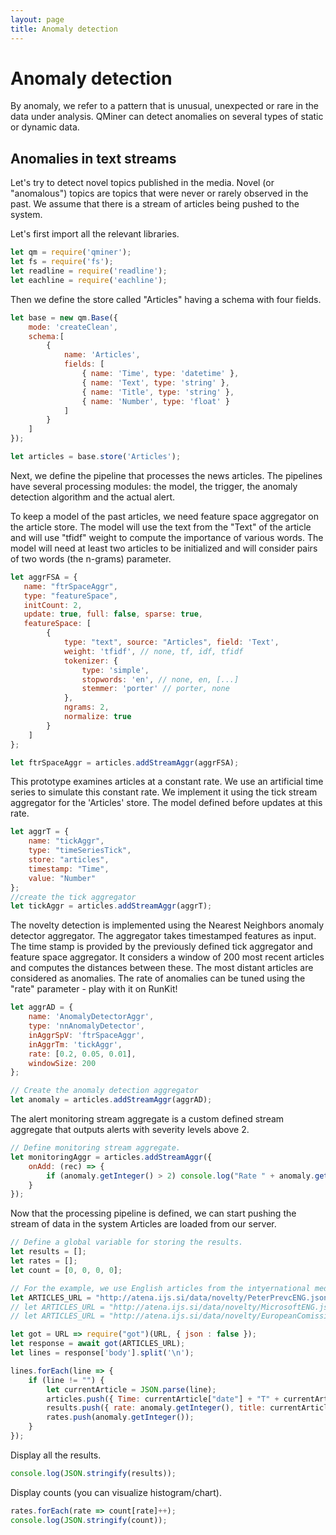 ```yaml
---
layout: page
title: Anomaly detection
---
```


# Anomaly detection

By anomaly, we refer to a pattern that is unusual, unexpected or rare in the data under analysis. QMiner can detect anomalies on several types of static or dynamic data.

## Anomalies in text streams

Let's try to detect novel topics published in the media. Novel (or "anomalous") topics are topics that were never or rarely observed in the past. We assume that there is a stream of articles being pushed to the system. 

Let's first import all the relevant libraries.

```javascript
let qm = require('qminer');
let fs = require('fs');
let readline = require('readline');
let eachline = require('eachline');
```

Then we define the store called "Articles" having a schema with four fields.

```javascript
let base = new qm.Base({
    mode: 'createClean',
    schema:[
        {
            name: 'Articles',
            fields: [
                { name: 'Time', type: 'datetime' },
                { name: 'Text', type: 'string' },
                { name: 'Title', type: 'string' },
                { name: 'Number', type: 'float' }
            ]
        }
    ]
});

let articles = base.store('Articles');
```

Next, we define the pipeline that processes the news articles. The pipelines have several processing modules: the model, the trigger, the anomaly detection algorithm and the actual alert.

To keep a model of the past articles, we need feature space aggregator on the article store. The model will use the text from the "Text" of the article and will use "tfidf" weight to compute the importance of various words. The model will need at least two articles to be initialized and will consider pairs of two words (the n-grams) parameter.

```javascript
let aggrFSA = {
   name: "ftrSpaceAggr",
   type: "featureSpace",
   initCount: 2,
   update: true, full: false, sparse: true,
   featureSpace: [
        { 
            type: "text", source: "Articles", field: 'Text',
            weight: 'tfidf', // none, tf, idf, tfidf
            tokenizer: {
                type: 'simple',
                stopwords: 'en', // none, en, [...]
                stemmer: 'porter' // porter, none
            },
            ngrams: 2,
            normalize: true
        }
    ]
}; 

let ftrSpaceAggr = articles.addStreamAggr(aggrFSA);
```

This prototype examines articles at a constant rate. We use an artificial time series to simulate this constant rate. We implement it using the tick stream aggregator for the 'Articles' store. The model defined before updates at this rate.

```javascript
let aggrT = {
    name: "tickAggr",
    type: "timeSeriesTick",
    store: "articles",
    timestamp: "Time",
    value: "Number"
};
//create the tick aggregator
let tickAggr = articles.addStreamAggr(aggrT);
```

The novelty detection is implemented using the Nearest Neighbors anomaly detector aggregator. The aggregator takes timestamped features as input. The time stamp is provided by the previously defined tick aggregator and feature space aggregator. It considers a window of 200 most recent articles and computes the distances between these. The most distant articles are considered as anomalies. The rate of anomalies can be tuned using the "rate" parameter - play with it on RunKit!

```javascript
let aggrAD = {
    name: 'AnomalyDetectorAggr',
    type: 'nnAnomalyDetector',
    inAggrSpV: 'ftrSpaceAggr',
    inAggrTm: 'tickAggr',
    rate: [0.2, 0.05, 0.01],
    windowSize: 200
};

// Create the anomaly detection aggregator
let anomaly = articles.addStreamAggr(aggrAD);
```
 
The alert monitoring stream aggregate is a custom defined stream aggregate that outputs alerts with severity levels above 2. 

```javascript
// Define monitoring stream aggregate.
let monitoringAggr = articles.addStreamAggr({
    onAdd: (rec) => {        
        if (anomaly.getInteger() > 2) console.log("Rate " + anomaly.getInteger() + ": " + rec["Title"]);        
    }
});
```

Now that the processing pipeline is defined, we can start pushing the stream of data in the system Articles are loaded from our server.

```javascript
// Define a global variable for storing the results.
let results = [];
let rates = [];
let count = [0, 0, 0, 0];

// For the example, we use English articles from the intyernational media about the sky champion Peter Prevc. Other data sets are also available.
let ARTICLES_URL = "http://atena.ijs.si/data/novelty/PeterPrevcENG.json";
// let ARTICLES_URL = "http://atena.ijs.si/data/novelty/MicrosoftENG.json";
// let ARTICLES_URL = "http://atena.ijs.si/data/novelty/EuropeanComissionENG.json";

let got = URL => require("got")(URL, { json : false });
let response = await got(ARTICLES_URL);
let lines = response['body'].split('\n');

lines.forEach(line => {
    if (line != "") {
        let currentArticle = JSON.parse(line);
        articles.push({ Time: currentArticle["date"] + "T" + currentArticle["time"], Text: currentArticle["body"], Title: currentArticle["title"], Number: 1});
        results.push({ rate: anomaly.getInteger(), title: currentArticle["title"] });
        rates.push(anomaly.getInteger());
    }
});
```

Display all the results.

```javascript
console.log(JSON.stringify(results));
```

Display counts (you can visualize histogram/chart).

```javascript
rates.forEach(rate => count[rate]++);
console.log(JSON.stringify(count));
```
